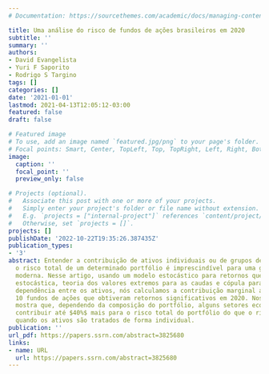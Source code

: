 ```yaml
---
# Documentation: https://sourcethemes.com/academic/docs/managing-content/

title: Uma análise do risco de fundos de ações brasileiros em 2020
subtitle: ''
summary: ''
authors:
- David Evangelista
- Yuri F Saporito
- Rodrigo S Targino
tags: []
categories: []
date: '2021-01-01'
lastmod: 2021-04-13T12:05:12-03:00
featured: false
draft: false

# Featured image
# To use, add an image named `featured.jpg/png` to your page's folder.
# Focal points: Smart, Center, TopLeft, Top, TopRight, Left, Right, BottomLeft, Bottom, BottomRight.
image:
  caption: ''
  focal_point: ''
  preview_only: false

# Projects (optional).
#   Associate this post with one or more of your projects.
#   Simply enter your project's folder or file name without extension.
#   E.g. `projects = ["internal-project"]` references `content/project/deep-learning/index.md`.
#   Otherwise, set `projects = []`.
projects: []
publishDate: '2022-10-22T19:35:26.387435Z'
publication_types:
- '3'
abstract: Entender a contribuição de ativos individuais ou de grupos de ativos para
  o risco total de um determinado portfólio é imprescindível para uma gestão financeira
  moderna. Nesse artigo, usando um modelo estocástico para retornos que combina volatilidade
  estocástica, teoria dos valores extremos para as caudas e cópula para modelar a
  dependência entre os ativos, nós calculamos a contribuição marginal ao risco de
  10 fundos de ações que obtiveram retornos significativos em 2020. Nossa análise
  mostra que, dependendo da composição do portfólio, alguns setores econômicos podem
  contribuir até $40%$ mais para o risco total do portfólio do que o risco observado
  quando os ativos são tratados de forma individual.
publication: ''
url_pdf: https://papers.ssrn.com/abstract=3825680
links:
- name: URL
  url: https://papers.ssrn.com/abstract=3825680
---
```

